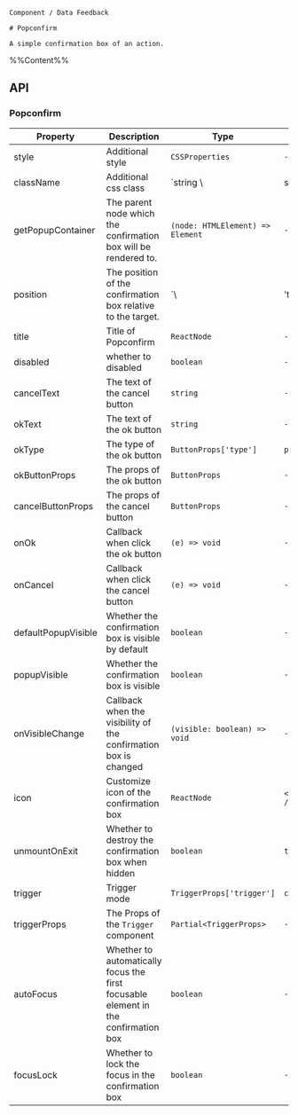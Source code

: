 `````
Component / Data Feedback

# Popconfirm

A simple confirmation box of an action.
`````

%%Content%%

## API

### Popconfirm

| Property            | Description                                                                        | Type                             | DefaultValue                    | Version |
|---------------------|------------------------------------------------------------------------------------|----------------------------------|---------------------------------|---------|
| style               | Additional style                                                                   | `CSSProperties`                  | `-`                             | -       |
| className           | Additional css class                                                               | `string \                        | string[]`                       | `-`     |-|
| getPopupContainer   | The parent node which the confirmation box will be rendered to.                    | `(node: HTMLElement) => Element` | `-`                             | -       |
| position            | The position of the confirmation box relative to the target.                       | `\                               | 'top'\                          | 'tl'\   | 'tr'\| 'bottom'\| 'bl'\| 'br'\| 'left'\| 'lt'\| 'lb'\| 'right'\| 'rt'\| 'rb'`|`top`|-|
| title               | Title of Popconfirm                                                                | `ReactNode`                      | `-`                             | -       |
| disabled            | whether to disabled                                                                | `boolean`                        | `-`                             | 2.11.0  |
| cancelText          | The text of the cancel button                                                      | `string`                         | `-`                             | -       |
| okText              | The text of the ok button                                                          | `string`                         | `-`                             | -       |
| okType              | The type of the ok button                                                          | `ButtonProps['type']`            | `primary`                       | -       |
| okButtonProps       | The props of the ok button                                                         | `ButtonProps`                    | `-`                             | -       |
| cancelButtonProps   | The props of the cancel button                                                     | `ButtonProps`                    | `-`                             | -       |
| onOk                | Callback when click the ok button                                                  | `(e) => void`                    | `-`                             | -       |
| onCancel            | Callback when click the cancel button                                              | `(e) => void`                    | `-`                             | -       |
| defaultPopupVisible | Whether the confirmation box is visible by default                                 | `boolean`                        | `-`                             | -       |
| popupVisible        | Whether the confirmation box is visible                                            | `boolean`                        | `-`                             | -       |
| onVisibleChange     | Callback when the visibility of the confirmation box is changed                    | `(visible: boolean) => void`     | `-`                             | -       |
| icon                | Customize icon of the confirmation box                                             | `ReactNode`                      | `<IconExclamationCircleFill />` | -       |
| unmountOnExit       | Whether to destroy the confirmation box when hidden                                | `boolean`                        | `true`                          | -       |
| trigger             | Trigger mode                                                                       | `TriggerProps['trigger']`        | `click`                         | -       |
| triggerProps        | The Props of the `Trigger` component                                               | `Partial<TriggerProps>`          | `-`                             | -       |
| autoFocus           | Whether to automatically focus the first focusable element in the confirmation box | `boolean`                        | `-`                             | -       |
| focusLock           | Whether to lock the focus in the confirmation box                                  | `boolean`                        | `-`                             | -       |
